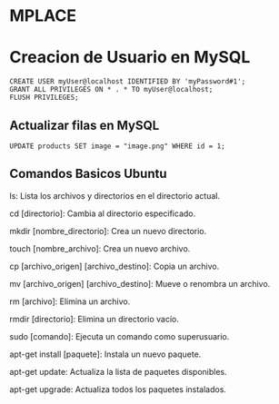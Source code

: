 # MPLACE

# Creacion de Usuario en MySQL

```mysql
CREATE USER myUser@localhost IDENTIFIED BY 'myPassword#1';
GRANT ALL PRIVILEGES ON * . * TO myUser@localhost;
FLUSH PRIVILEGES;
```

## Actualizar filas en MySQL
```mysql
UPDATE products SET image = "image.png" WHERE id = 1;
```

## Comandos Basicos Ubuntu
ls: Lista los archivos y directorios en el directorio actual.

cd [directorio]: Cambia al directorio especificado.

mkdir [nombre_directorio]: Crea un nuevo directorio.

touch [nombre_archivo]: Crea un nuevo archivo.

cp [archivo_origen] [archivo_destino]: Copia un archivo.

mv [archivo_origen] [archivo_destino]: Mueve o renombra un archivo.

rm [archivo]: Elimina un archivo.

rmdir [directorio]: Elimina un directorio vacío.

sudo [comando]: Ejecuta un comando como superusuario.

apt-get install [paquete]: Instala un nuevo paquete.

apt-get update: Actualiza la lista de paquetes disponibles.

apt-get upgrade: Actualiza todos los paquetes instalados.